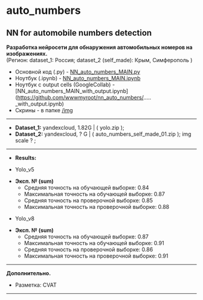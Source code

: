 # auto_numbers
NN for automobile numbers detection
------

**Разработка нейросети для обнаружения автомобильных номеров на изображениях.**  
(Регион: dataset_1: Россия; dataset_2 (self_made): Крым, Симферополь )

* Основной код (.py) - [NN_auto_numbers_MAIN.py](https://github.com/wwwmyroot/nn_auto_numbers/blob/main/NN_auto_numbers_MAIN.py)
* Ноутбук (.ipynb) - [NN_auto_numbers_MAIN.ipynb](https://github.com/wwwmyroot/nn_auto_numbers/blob/main/NN_auto_numbers_MAIN.ipynb)
* Ноутбук с output cells  (GoogleCollab) - [NN_auto_numbers_MAIN_with_output.ipynb](https://github.com/wwwmyroot/nn_auto_numbers/..... _with_output.ipynb)
* Скрины - в папке [/img](https://github.com/wwwmyroot/nn_auto_numbers/tree/main/img)

-----

* **Dataset_1:** yandexcloud, 1.82G | ( yolo.zip );   
* **Dataset_2:** yandexcloud, ? G | ( auto_numbers_self_made_01.zip ); img scale ? ;  

-----

* **Results:**

* Yolo_v5
- **Эксп. № (sum)**
  - Средняя точность на обучающей выборке: 0.84
  - Максимальная точность на обучающей выборке: 0.87
  - Средняя точность на проверочной выборке: 0.85 
  - Максимальная точность на проверочной выборке: 0.88

* Yolo_v8
- **Эксп. № (sum)**
  - Средняя точность на обучающей выборке: 0.87
  - Максимальная точность на обучающей выборке: 0.91
  - Средняя точность на проверочной выборке: 0.86
  - Максимальная точность на проверочной выборке: 0.91

----- 

**Дополнительно.**

- Разметка: CVAT  

-----
